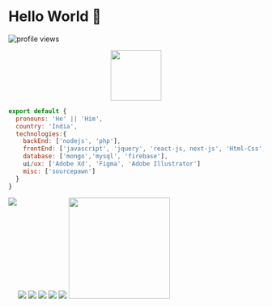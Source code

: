 # Hello World 👋

![profile views](https://komarev.com/ghpvc/?username=therogersak)

<div align="center">
	<img src="logo.svg" height="100">
</div>

```js
export default {
  pronouns: 'He' || 'Him',
  country: 'India',
  technologies:{
    backEnd: ['nodejs', 'php'],
    frontEnd: ['javascript', 'jquery', 'react-js, next-js', 'Html-Css', 'redux', 'recoil'],
    database: ['mongo','mysql', 'firebase'],
    ui/ux: ['Adobe Xd', 'Figma', 'Adobe Illustrator']
    misc: ['sourcepawn']
  }
}
```

[![](https://raw.githubusercontent.com/therogersak/github-profile-summary-cards/master/profile-summary-card-output/ayu/0-profile-details.svg)](https://github.com/vn7n24fzkq/github-profile-summary-cards)
[![](https://raw.githubusercontent.com/therogersak/github-profile-summary-cards/master/profile-summary-card-output/ayu/1-repos-per-language.svg)](https://github.com/vn7n24fzkq/github-profile-summary-cards)
[![](https://raw.githubusercontent.com/therogersak/github-profile-summary-cards/master/profile-summary-card-output/ayu/2-most-commit-language.svg)](https://github.com/vn7n24fzkq/github-profile-summary-cards)
[![](https://raw.githubusercontent.com/therogersak/github-profile-summary-cards/master/profile-summary-card-output/ayu/3-stats.svg)](https://github.com/vn7n24fzkq/github-profile-summary-cards)
[![](https://raw.githubusercontent.com/therogersak/github-profile-summary-cards/master/profile-summary-card-output/ayu/4-productive-time.svg)](https://github.com/vn7n24fzkq/github-profile-summary-cards)
<a href="https://spotify-github-profile.vercel.app/api/view?uid=dreamer0520&redirect=true" target="_blank">
   <img src="https://spotify-github-profile.vercel.app/api/view?uid=dreamer0520&cover_image=true" align="left">
</a>
<img src="https://raw.githubusercontent.com/therogersak/therogersak/master/fubuki.gif" height="200">
